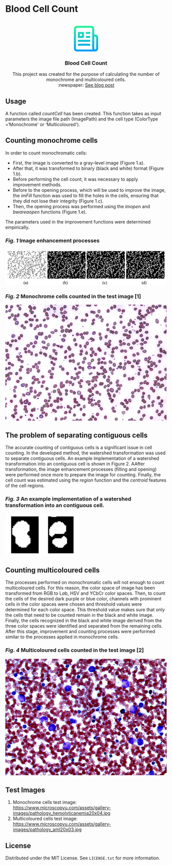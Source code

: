 # Blood Cell Count


<!-- PROJECT -->
<br />
<div align="center">
   <img src="images/logo.png" alt="Logo" width="80" height="80">

  <h3 align="center">Blood Cell Count</h3>

  <p align="center">
    This project was created for the purpose of calculating the number of monochrome and multicoloured cells. 
     <br/>
    :newspaper: <a href = "https://www.gokhanazizoglu.com/goruntu-isleme-ile-hucre-sayimi/">See blog post</a>
  </p>
</div>


## Usage

A function called *countCell* has been created. This function takes as input parameters the image file path (ImagePath) and the cell type (ColorType =‘Monochrome' or ‘Multicoloured').

## Counting monochrome cells

In order to count monochromatic cells:
* First, the image is converted to a gray-level image (Figure 1.a).
* After that, it was transformed to binary (black and white) format (Figure 1.b).
* Before performing the cell count, it was necessary to apply improvement methods.
* Before to the opening process, which will be used to improve the image, the *imFill* function was used to fill the holes in the cells, ensuring that they did not lose their integrity (Figure 1.c).
* Then, the opening process was performed using the *imopen* and *bwareaopen* functions (Figure 1.e).

The parameters used in the improvement functions were determined empirically.

### *Fig. 1* Image enhancement processes

![ImageEnhancementProcesses](https://github.com/azizoglu/BloodCellCount/blob/main/images/fig1.png?raw=true)

### *Fig. 2* Monochrome cells counted in the test image [1]
![MonochromeCells](https://github.com/azizoglu/BloodCellCount/blob/main/images/fig2.png?raw=true)

## The problem of separating contiguous cells
The accurate counting of contiguous cells is a significant issue in cell counting. In the developed method, the watershed transformation was used to separate contiguous cells. An example implementation of a watershed transformation into an contiguous cell is shown in Figure 2. AAfter transformation, the image enhancement processes (filling and opening) were performed once more to prepare the image for counting. Finally, the cell count was estimated using the *region* function and the *centroid* features of the cell regions.

### *Fig. 3* An example implementation of a watershed transformation into an contiguous cell.
![ContiguousCell](https://github.com/azizoglu/BloodCellCount/blob/main/images/fig3.png?raw=true)

## Counting multicoloured cells

The processes performed on monochromatic cells will not enough to count multicoloured cells. For this reason, the color space of image has been transformed from RGB to L*a*b, HSV and YCbCr color spaces. Then, to count the cells of the desired dark purple or blue color, channels with prominent cells in the color spaces were chosen and threshold values were determined for each color space. This threshold value makes sure that only the cells that need to be counted remain in the black and white image. Finally, the cells recognized in the black and white image derived from the three color spaces were identified and separated from the remaining cells. After this stage, improvement and counting processes were performed similar to the processes applied in monochrome cells.

### *Fig. 4* Multicoloured cells counted in the test image [2]

![MulticolouredCells](https://github.com/azizoglu/BloodCellCount/blob/main/images/fig4.png?raw=true)

## Test Images
1. Monochrome cells test image: https://www.microscopyu.com/assets/gallery-images/pathology_hemolyticanemia20x04.jpg 
2. Multicoloured cells test image: https://www.microscopyu.com/assets/gallery-images/pathology_aml20x03.jpg


## License

Distributed under the MIT License. See `LICENSE.txt` for more information.
